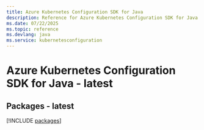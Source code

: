 ```yaml
---
title: Azure Kubernetes Configuration SDK for Java
description: Reference for Azure Kubernetes Configuration SDK for Java
ms.date: 07/22/2025
ms.topic: reference
ms.devlang: java
ms.service: kubernetesconfiguration
---
```

# Azure Kubernetes Configuration SDK for Java - latest
## Packages - latest
[!INCLUDE [packages](kubernetes-configuration-index.md)]